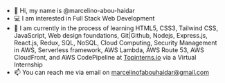 - 📛 Hi, my name is @marcelino-abou-haidar
- 💻 I am interested in Full Stack Web Development
- 👷  I am currently in the process of learning HTML5, CSS3, Tailwind CSS, JavaScript, Web design foundations, Git|Github, Nodejs, Express.js, React.js, Redux, SQL, NoSQL, Cloud Computing, Security Management in AWS, Serverless framework, AWS Lambda, AWS Route 53, AWS CloudFront, and AWS CodePipeline at [Topinterns.io](https://topinterns.io) via a Virtual Internship
- 📫 You can reach me via email on marcelinofabouhaidar@gmail.com
